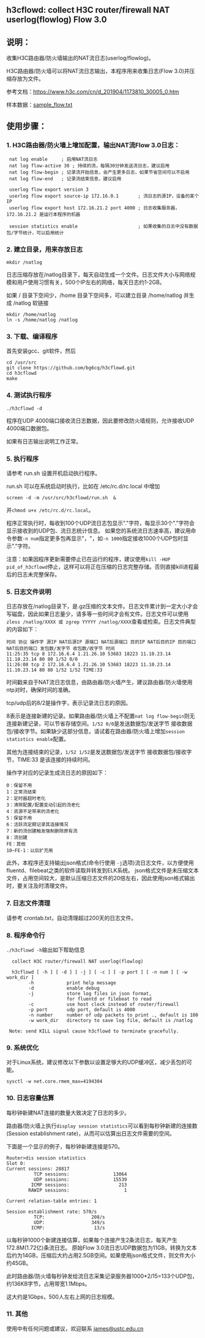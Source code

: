 ## h3cflowd: collect H3C router/firewall NAT userlog(flowlog) Flow 3.0

## 说明：

收集H3C路由器/防火墙输出的NAT流日志(userlog/flowlog)。

H3C路由器/防火墙可以将NAT流日志输出，本程序用来收集日志(Flow 3.0)并压缩存放为文件。

参考文档：https://www.h3c.com/cn/d_201904/1173810_30005_0.htm

样本数据：[sample_flow.txt](sample_flow.txt)

## 使用步骤：

### 1. H3C路由器/防火墙上增加配置，输出NAT流Flow 3.0日志：
```
 nat log enable     ; 启用NAT流日志
 nat log flow-active 30 ; 持续的流，每隔30分钟发送流日志，建议启用
 nat log flow-begin ; 记录流开始信息，会产生更多日志，如果节省空间可以不启用
 nat log flow-end   ; 记录流结束信息，建议启用

 userlog flow export version 3
 userlog flow export source-ip 172.16.0.1       ; 流日志的源IP，设备的某个IP
 userlog flow export host 172.16.21.2 port 4000 ; 日志收集服务器，172.16.21.2 是运行本程序的机器

 session statistics enable                      ; 如果收集的日志中没有数据包/字节统计，可以启用统计
```

### 2. 建立目录，用来存放日志
```
mkdir /natlog
```
日志压缩存放在/natlog目录下，每天自动生成一个文件。日志文件大小与网络规模和用户使用习惯有关，500个IP左右的网络，每天日志约1-2GB。

如果 / 目录下空间少，/home 目录下空间多，可以建立目录 /home/natlog  并生成 /natlog 软链接
```
mkdir /home/natlog
ln -s /home/natlog /natlog
```

### 3. 下载、编译程序

首先安装gcc、git软件，然后
```
cd /usr/src
git clone https://github.com/bg6cq/h3cflowd.git
cd h3cflowd
make
```

### 4. 测试执行程序
```
./h3cflowd -d
```
程序在UDP 4000端口接收流日志数据，因此要修改防火墙规则，允许接收UDP 4000端口数据包。

如果有日志输出说明工作正常。

### 5. 执行程序

请参考 run.sh 设置开机启动执行程序。

run.sh 可以在系统启动时执行，比如在 /etc/rc.d/rc.local 中增加
```
screen -d -m /usr/src/h3cflowd/run.sh  &
```
并`chmod u+x /etc/rc.d/rc.local`。

程序正常执行时，每收到100个UDP流日志包显示"."字符，每显示30个"."字符会显示接收到的UDP包、流日志统计信息。
如果您的系统流日志速率高，建议用命令参数`-n num`指定更多包再显示"，"，如`-n 1000`指定接收1000个UDP包时显示"."字符。

注意：如果因程序更新需要停止已在运行的程序，建议使用`kill -HUP pid_of_h3cflowd`停止，这样可以将正在压缩的日志完整存储。否则直接kill进程最后的日志未完整保存。

### 5. 日志文件说明

日志存放在/natlog目录下，是.gz压缩的文本文件。日志文件累计到一定大小才会写磁盘，因此如果日志量少，请多等一些时间才会有文件。日志文件可以使用`zless /natlog/XXXX 或 zgrep YYYYY /natlog/XXXX`查看或检索。日志文件典型的内容如下：

```
时间 协议 操作字 源IP NAT后源IP 源端口 NAT后源端口 目的IP NAT后目的IP 目的端口 NAT后目的端口 发包数/发字节 收包数/收字节 时间
11:25:35 tcp 8 172.16.6.4 1.21.26.10 53683 18223 11.10.23.14 11.10.23.14 80 80 1/52 0/0
11:26:08 tcp 2 172.16.6.4 1.21.26.10 53683 18223 11.10.23.14 11.10.23.14 80 80 1/52 1/52 TIME:33
```

时间戳来自于NAT流日志信息，由路由器/防火墙产生，建议路由器/防火墙使用ntp对时，确保时间的准确。

tcp/udp后的8/2是操作字，表示记录流日志的原因。

8表示是连接新建的记录。如果路由器/防火墙上不配置`nat log flow-begin`则无连接新建记录，可以节省存储空间。`1/52 0/0`是发送数据包/发送字节 接收数据包/接收字节。如果缺少这部分信息，请试着在路由器/防火墙上增加`session statistics enable`配置。

其他为连接结束的记录，`1/52 1/52`是发送数据包/发送字节 接收数据包/接收字节，TIME:33 是该连接的持续时间。

操作字对应的记录生成流日志的原因如下：
```
0：保留不用
1：正常流结束
2：定时器超时老化
3：清除配置/配置变动引起的流老化
4：资源不足带来的流老化
5：保留不用
6：活跃流定期记录其连接情况
7：新的流创建触发强制删除原有流
8：流创建
FE：其他
10~FE-1：以后扩充用
```

此外，本程序还支持输出json格式(命令行使用 `-j`选项)流日志文件，以方便使用fluentd、filebeat之类的软件读取并转发到ELK系统。
json格式文件是未压缩文本文件，占用空间较大，是默认压缩日志文件的20倍左右，因此使用json格式输出时，要关注及时清理文件。

### 7. 日志文件清理

请参考 crontab.txt，自动清理超过200天的日志文件。

### 8. 程序命令行

`./h3cflowd -h`输出如下帮助信息

```
  collect H3C router/firewall NAT userlog(flowlog)

  h3cflowd [ -h ] [ -d ] [ -j ] [ -c ] [ -p port ] [ -n num ] [ -w work_dir ]
        -h            print help message
        -d            enable debug
        -j            store log files in json format,
                      for fluentd or filebeat to read
        -c            use host clock instead of router/firewall
        -p port       udp port, default is 4000
        -n number     number of udp packets to print ., default is 100
        -w work_dir   directory to save log file, default is /natlog

 Note: send KILL signal cause h3cflowd to terminate gracefully.
```

### 9. 系统优化

对于Linux系统，建议修改以下参数以设置足够大的UDP缓冲区，减少丢包的可能。
```
sysctl -w net.core.rmem_max=4194304
```

### 10. 日志容量估算

每秒钟新建NAT连接的数量大致决定了日志的多少。

路由器/防火墙上执行`display session statistics`可以看到每秒钟新建的连接数(Session establishment rate)，从而可以估算出日志文件需要的空间。

下面是一个显示的例子，每秒钟新建连接是570。
```
Router>dis session statistics
Slot 0:
Current sessions: 28817
          TCP sessions:                13064
          UDP sessions:                15539
         ICMP sessions:                  213
        RAWIP sessions:                    1

Current relation-table entries: 1

Session establishment rate: 570/s
          TCP:                 208/s
          UDP:                 349/s
         ICMP:                  13/s
```

以每秒钟1000个新建连接估算，如果每个连接产生2条流日志，每天产生172.8M(1.72亿)条流日志。
原始Flow 3.0流日志UDP数据包为11GB，转换为文本后约为14GB，压缩后大约占用2.5GB空间。如果使用json格式文件，则文件大小约45GB。

此时路由器/防火墙每秒钟发给流日志采集记录服务器1000*2/15=133个UDP包，约136KB字节，占用带宽1.1Mbps。

这大约是1Gbps，500人左右上网的日志规模。

### 11. 其他

使用中有任何问题或建议，欢迎联系 james@ustc.edu.cn
